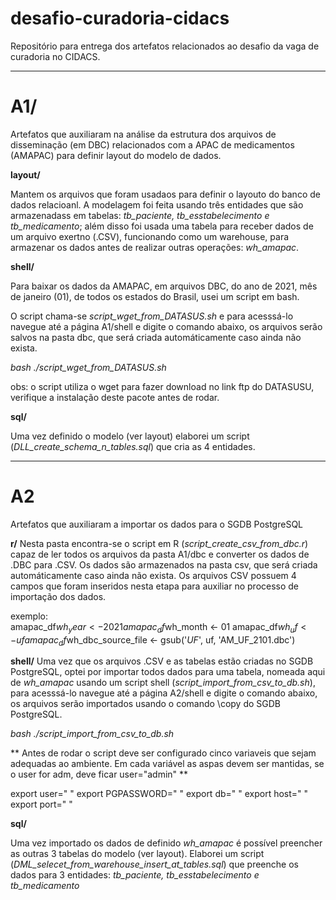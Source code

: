 # desafio-curadoria-cidacs
Repositório para entrega dos artefatos relacionados ao desafio da vaga de curadoria no CIDACS.

***

# A1/
Artefatos que auxiliaram na análise da estrutura dos arquivos de disseminação (em DBC) relacionados com a APAC de medicamentos (AMAPAC) para definir layout do modelo de dados.


**layout/**

Mantem os arquivos que foram usadaos para definir o layouto do banco de dados relacioanl. A modelagem foi feita usando três entidades que são armazenadass em tabelas: *tb_paciente, tb_esstabelecimento e tb_medicamento*; além disso foi usada uma tabela para receber dados de um arquivo exertno (.CSV), funcionando como um warehouse, para armazenar os dados antes de realizar outras operações: *wh_amapac*.


**shell/**

Para baixar os dados da AMAPAC, em arquivos DBC, do ano de 2021, mês de janeiro (01), de todos os estados do Brasil, usei um script em bash. 

O script chama-se *script_wget_from_DATASUS.sh* e para acesssá-lo navegue até a página A1/shell e digite o comando abaixo, os arquivos serão salvos na pasta dbc, que será criada automáticamente caso ainda não exista.

*bash ./script_wget_from_DATASUS.sh*

obs: o script utiliza o wget para fazer download no link ftp do DATASUSU, verifique a instalação deste pacote antes de rodar.


**sql/**

Uma vez definido o modelo (ver layout) elaborei um script (*DLL_create_schema_n_tables.sql*) que cria as 4 entidades. 


***

# A2 
Artefatos que auxiliaram a importar os dados para o SGDB PostgreSQL


**r/**
Nesta pasta encontra-se o script em R (*script_create_csv_from_dbc.r*) capaz de ler todos os arquivos da pasta A1/dbc e converter os dados de .DBC para .CSV. Os dados são armazenados na pasta csv, que será criada automáticamente caso ainda não exista.
Os arquivos CSV possuem 4 campos que foram inseridos nesta etapa para auxiliar no processo de importação dos dados.
  
  exemplo:   
  amapac_df$wh_year <- 2021
  amapac_df$wh_month <- 01
  amapac_df$wh_uf <- uf
  amapac_df$wh_dbc_source_file <- gsub('_UF_', uf, 'AM_UF_2101.dbc')
  

**shell/**
Uma vez que os arquivos .CSV e as tabelas estão criadas no SGDB PostgreSQL, optei por importar todos dados para uma tabela, nomeada aqui de *wh_amapac* usando um script shell (*script_import_from_csv_to_db.sh*), para
acesssá-lo navegue até a página A2/shell e digite o comando abaixo, os arquivos serão importados usando o comando \copy do SGDB PostgreSQL.

*bash ./script_import_from_csv_to_db.sh*

** Antes de rodar o script deve ser configurado cinco variaveis que sejam adequadas ao ambiente. Em cada variável as aspas devem ser mantidas, se o user for adm, deve ficar user="admin" **

export user=" "
export PGPASSWORD=" "
export db=" " 
export host=" "
export port=" "


**sql/**

Uma vez importado os dados de definido *wh_amapac* é possível preencher as outras 3 tabelas do modelo (ver layout). Elaborei um script (*DML_selecet_from_warehouse_insert_at_tables.sql*) que preenche os dados para 3 entidades: *tb_paciente, tb_esstabelecimento e tb_medicamento*

